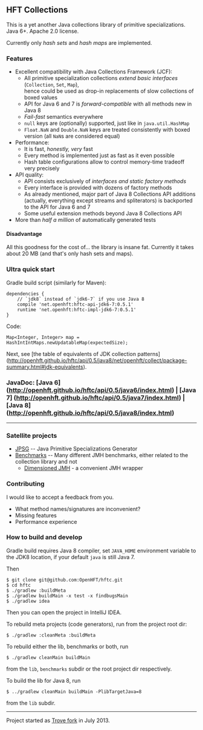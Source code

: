 ## HFT Collections

This is a yet another Java collections library of primitive specializations.
Java 6+. Apache 2.0 license.

Currently only *hash sets* and *hash maps* are implemented.

### Features

 - Excellent compatibility with Java Collections Framework (JCF):
    - All primitive specialization collections *extend basic interfaces*
      (`Collection`, `Set`, `Map`),<br/> hence could be used as drop-in replacements
      of slow collections of boxed values
    - API for Java 6 and 7 is *forward-compatible* with all methods new in Java 8
    - *Fail-fast* semantics everywhere
    - `null` keys are (optionally) supported, just like in `java.util.HashMap`
    - `Float.NaN` and `Double.NaN` keys are treated consistently with boxed version
       (all `NaN`s are considered equal)
 - Performance:
    - It is fast, *honestly, very* fast
    - Every method is implemented just as fast as it even possible
    - Hash table configurations allow to control memory-time tradeoff very precisely
 - API quality:
    - API consists exclusively of *interfaces and static factory methods*
    - Every interface is provided with dozens of factory methods
    - As already mentioned, major part of Java 8 Collections API additions (actually, everything
      except streams and spliterators) is backported to the API for Java 6 and 7
    - Some useful extension methods beyond Java 8 Collections API
 - More than *half a million* of automatically generated tests

#### Disadvantage
All this goodness for the cost of... the library is insane fat. Currently it takes about 20 MB
(and that's only hash sets and maps).

### Ultra quick start

Gradle build script (similarly for Maven):

    dependencies {
        // `jdk8` instead of `jdk6-7` if you use Java 8
        compile 'net.openhft:hftc-api-jdk6-7:0.5.1'
        runtime 'net.openhft:hftc-impl-jdk6-7:0.5.1'
    }

Code:

    Map<Integer, Integer> map = HashIntIntMaps.newUpdatableMap(expectedSize);
    
Next, see [the table of equivalents of JDK collection patterns]
(http://openhft.github.io/hftc/api/0.5/java8/net/openhft/collect/package-summary.html#jdk-equivalents).

### JavaDoc: [Java 6] (http://openhft.github.io/hftc/api/0.5/java6/index.html) | [Java 7] (http://openhft.github.io/hftc/api/0.5/java7/index.html) | [Java 8] (http://openhft.github.io/hftc/api/0.5/java8/index.html)

---

### Satellite projects

 - [JPSG](jpsg) -- Java Primitive Specializations Generator
 - [Benchmarks](benchmarks) -- Many different JMH benchmarks,
   either related to the collection library and not
    - [Dimensioned JMH](benchmarks/dimensioned-jmh) - a convenient JMH wrapper
    
### Contributing

I would like to accept a feedback from you.

 - What method names/signatures are inconvenient?
 - Missing features
 - Performance experience

### How to build and develop
Gradle build requires Java 8 compiler, set `JAVA_HOME` environment variable to the JDK8 location,
if your default `java` is still Java 7.

Then

    $ git clone git@github.com:OpenHFT/hftc.git
    $ cd hftc
    $ ./gradlew :buildMeta
    $ ./gradlew buildMain -x test -x findbugsMain
    $ ./gradlew idea

Then you can open the project in IntelliJ IDEA.

To rebuild meta projects (code generators), run from the project root dir:

    $ ./gradlew :cleanMeta :buildMeta

To rebuild either the lib, benchmarks or both, run

    $ ./gradlew cleanMain buildMain

from the `lib`, `benchmarks` subdir or the root project dir respectively.

To build the lib for Java 8, run

    $ ../gradlew cleanMain buildMain -PlibTargetJava=8
    
from the `lib` subdir.
 
---

Project started as [Trove fork](https://bitbucket.org/leventov/trove) in July 2013.

